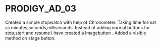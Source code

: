# PRODIGY_AD_03
Created a simple stopwatch with help of Chronometer.
Taking time format as minutes,seconds,milliseconds.
Instead of adding normal buttons for stop,start and resume I have created a Imagebutton .
Added a visible method on stage button.
